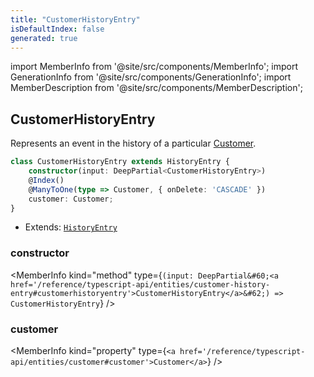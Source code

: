 ```yaml
---
title: "CustomerHistoryEntry"
isDefaultIndex: false
generated: true
---
```

<!-- This file was generated from the Vendure source. Do not modify. Instead, re-run the "docs:build" script -->
import MemberInfo from '@site/src/components/MemberInfo';
import GenerationInfo from '@site/src/components/GenerationInfo';
import MemberDescription from '@site/src/components/MemberDescription';


## CustomerHistoryEntry

<GenerationInfo sourceFile="packages/core/src/entity/history-entry/customer-history-entry.entity.ts" sourceLine="14" packageName="@bb-vendure/core" />

Represents an event in the history of a particular <a href='/reference/typescript-api/entities/customer#customer'>Customer</a>.

```ts title="Signature"
class CustomerHistoryEntry extends HistoryEntry {
    constructor(input: DeepPartial<CustomerHistoryEntry>)
    @Index()
    @ManyToOne(type => Customer, { onDelete: 'CASCADE' })
    customer: Customer;
}
```
* Extends: <code><a href='/reference/typescript-api/entities/history-entry#historyentry'>HistoryEntry</a></code>



<div className="members-wrapper">

### constructor

<MemberInfo kind="method" type={`(input: DeepPartial&#60;<a href='/reference/typescript-api/entities/customer-history-entry#customerhistoryentry'>CustomerHistoryEntry</a>&#62;) => CustomerHistoryEntry`}   />


### customer

<MemberInfo kind="property" type={`<a href='/reference/typescript-api/entities/customer#customer'>Customer</a>`}   />




</div>
